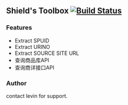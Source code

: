 ## Shield's Toolbox [![Build Status](https://travis-ci.org/levin-du/sheild_utils.svg?branch=master)](https://travis-ci.org/levin-du/sheild_utils)
### Features
- Extract SPUID
- Extract URINO
- Extract SOURCE SITE URL
- 查询商品库API
- 查询商详接口API

### Author
contact levin for support.
